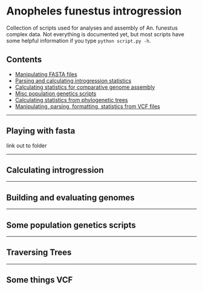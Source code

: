 # Anopheles funestus introgression
Collection of scripts used for analyses and assembly of An. funestus complex data.
Not everything is documented yet, but most scripts have some helpful information if you type `python script.py -h`.

## Contents

* [Manipulating FASTA files](#Playing-with-fasta)
* [Parsing and calculating introgression statistics](#Calculating-introgression)
* [Calculating statistics for comparative genome assembly](#Building-and-evaluating-genomes)
* [Misc population genetics scripts](#Some-population-genetics-scripts)
* [Calculating statistics from phylogenetic trees](#Traversing-trees)
* [Manipulating, parsing, formatting, statistics from VCF files](#Some-things-VCF)  

___
## Playing with fasta
link out to folder
___
## Calculating introgression

___
## Building and evaluating genomes

___
## Some population genetics scripts

___
## Traversing Trees

___
## Some things VCF
